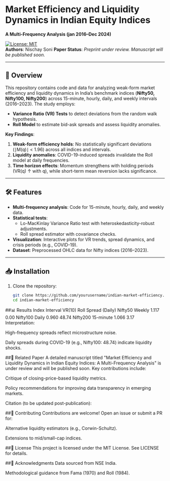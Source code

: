 # Market Efficiency and Liquidity Dynamics in Indian Equity Indices  
**A Multi-Frequency Analysis (jan 2016–Dec 2024)**  

[![License: MIT](https://img.shields.io/badge/License-MIT-blue.svg)](https://opensource.org/licenses/MIT)  
**Authors**: Nischay Soni 
**Paper Status**: *Preprint under review. Manuscript will be published soon.*  

---

## 📜 Overview  
This repository contains code and data for analyzing weak-form market efficiency and liquidity dynamics in India’s benchmark indices (**Nifty50, Nifty100, Nifty200**) across 15-minute, hourly, daily, and weekly intervals (2016–2023). The study employs:  
- **Variance Ratio (VR) Tests** to detect deviations from the random walk hypothesis.  
- **Roll Model** to estimate bid-ask spreads and assess liquidity anomalies.  

**Key Findings**:  
1. **Weak-form efficiency holds**: No statistically significant deviations (∣M(q)∣ < 1.96) across all indices and intervals.  
2. **Liquidity anomalies**: COVID-19-induced spreads invalidate the Roll model at daily frequencies.  
3. **Time horizon effects**: Momentum strengthens with holding periods (VR(q) ↑ with q), while short-term mean reversion lacks significance.  

---

## 🛠️ Features  
- **Multi-frequency analysis**: Code for 15-minute, hourly, daily, and weekly data.  
- **Statistical tests**:  
  - Lo-MacKinlay Variance Ratio test with heteroskedasticity-robust adjustments.  
  - Roll spread estimator with covariance checks.  
- **Visualization**: Interactive plots for VR trends, spread dynamics, and crisis periods (e.g., COVID-19).  
- **Dataset**: Preprocessed OHLC data for Nifty indices (2016–2023).  

---

## 📥 Installation  
1. Clone the repository:  
   ```bash  
   git clone https://github.com/yourusername/indian-market-efficiency.git  
   cd indian-market-efficiency  


##📊 Results
Index	Interval	VR(10)	Roll Spread (Daily)
Nifty50	Weekly	1.117	0.00
Nifty100	Daily	0.960	48.74
Nifty200	15-minute	1.066	3.17
Interpretation:

High-frequency spreads reflect microstructure noise.

Daily spreads during COVID-19 (e.g., Nifty100: 48.74) indicate liquidity shocks.

##📄 Related Paper
A detailed manuscript titled "Market Efficiency and Liquidity Dynamics in Indian Equity Indices: A Multi-Frequency Analysis" is under review and will be published soon. Key contributions include:

Critique of closing-price-based liquidity metrics.

Policy recommendations for improving data transparency in emerging markets.

Citation (to be updated post-publication):

##🤝 Contributing
Contributions are welcome! Open an issue or submit a PR for:

Alternative liquidity estimators (e.g., Corwin-Schultz).

Extensions to mid/small-cap indices.

##📜 License
This project is licensed under the MIT License. See LICENSE for details.

##🙏 Acknowledgments
Data sourced from NSE India.

Methodological guidance from Fama (1970) and Roll (1984).
